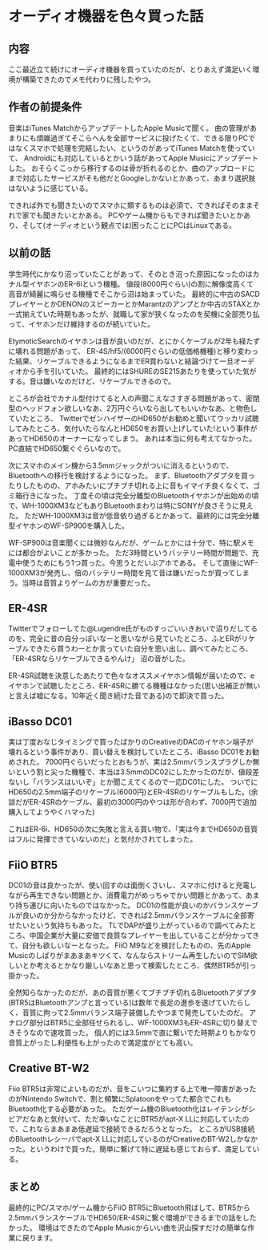 # オーディオ機器を色々買った話
## 内容
ここ最近立て続けにオーディオ機器を買っていたのだが、とりあえず満足いく環境が構築できたのでメモ代わりに残したやつ。

## 作者の前提条件
音楽はiTunes MatchからアップデートしたApple Musicで聞く。
曲の管理があまりにも煩雑過ぎてそこらへんを全部サービスに投げたくて、できる限りPCではなくスマホで処理を完結したい、というのがあってiTunes Matchを使っていて、
Androidにも対応しているとかいう話があってApple Musicにアップデートした。
おそらくこっから移行するのは骨が折れるのとか、曲のアップロードにまで対応したサービスがそも他だとGoogleしかないとかあって、あまり選択肢はないように感じている。

できれば外でも聞きたいのでスマホに類するものは必須で、できればそのままそれで家でも聞きたいとかある。
PCやゲーム機からもできれば聞きたいとかあり、そして(オーディオという観点では)困ったことにPCはLinuxである。

## 以前の話
学生時代にかなり沼っていたことがあって、そのとき沼った原因になったのはカナル型イヤホンのER-6iという機種。
値段(8000円ぐらい)の割に解像度高くて高音が綺麗に鳴らせる機種でそこから沼は始まっていた。
最終的に中古のSACDプレイヤーとかDENONのスピーカーとかMarantzのアンプとか中古のSTAXとか一式揃えていた時期もあったが、就職して家が狭くなったのを契機に全部売り払って、イヤホンだけ維持するのが続いていた。

EtymoticSearchのイヤホンは音が良いのだが、とにかくケーブルが2年も経たずに壊れる問題があって、
ER-4S/hf5/(6000円ぐらいの低価格機種)と移り変わった結果、リケーブルできるようになるまでER買わないと結論づけて一旦オーディオから手を引いていた。
最終的にはSHUREのSE215あたりを使っていた気がする。音は嫌いなのだけど、リケーブルできるので。

ところが会社でカナル型付けてると人の声聞こえなさすぎる問題があって、密閉型のヘッドフォン欲しいなあ、2万円ぐらいなら出してもいいかなあ、と物色していたところ、
TwitterでゼンハイザーのHD650がお勧めと聞いてウッカリ試聴してみたところ、気付いたらなんとHD650をお買い上げしていた!という事件があってHD650のオーナーになってしまう。
あれは本当に何も考えてなかった。PC直結でHD650繋ぐぐらいなので。

次にスマホのメイン機から3.5mmジャックがついに消えるというので、Bluetoothへの移行を検討するようになった。
まず、Bluetoothアダプタを買ったりしたものの、アホみたいにブチブチ切れる上に音もイマイチ良くなくて、ゴミ箱行きになった。
丁度その頃は完全分離型のBluetoothイヤホンが出始めの頃で、WH-1000XM3などもありBluetoothまわりは特にSONYが良さそうに見えた。
ただWH-1000XM3は音が低音依り過ぎるとかあって、最終的には完全分離型イヤホンのWF-SP900を購入した。

WF-SP900は音楽聞くには微妙なんだが、ゲームとかには十分で、特に駅メモには都合がよいことが多かった。
ただ3時間というバッテリー時間が問題で、充電中使うためにもう1つ買った。今思うとだいぶアホである。
そして直後にWF-1000XM3が発売し、倍のバッテリー時間を見て音は嫌いだったが買ってしまう。当時は音質よりゲームの方が重要だった。

## ER-4SR
Twitterでフォローしてた@Lugendre氏がものすっごいいきおいで沼りだしてるのを、完全に昔の自分っぽいなーと思いながら見ていたところ、ふとERがリケーブルできたら買うわーとか言っていた自分を思い出し、調べてみたところ、
「ER-4SRならリケーブルできるやんけ」
沼の音がした。

ER-4SR試聴を決意したあたりで色々なオススメイヤホン情報が届いたので、eイヤホンで試聴したところ、ER-4SRに勝てる機種はなかった(思い出補正が無いと言えば嘘になる。10年近く聞き続けた音である)ので即決で買った。

## iBasso DC01
実は丁度おなじタイミングで買ったばかりのCreativeのDACのイヤホン端子が壊れるという事件があり、買い替えを検討していたところ、iBasso DC01をお勧めされた。
7000円ぐらいだったとおもうが、実は2.5mmバランスプラグしか無いという割と尖った機種で、本当は3.5mmのDC02にしたかったのだが、値段差ないし「バランスはいいぞ」とか聞こえてくるので一応DC01にした。
ついでにHD650の2.5mm端子のリケーブル(6000円)とER-4SRのリケーブルもした。(余談だがER-4SRのケーブル、最初の3000円のやつは形が合わず、7000円で追加購入してようやくハマった)

これはER-6i、HD650の次に失敗と言える買い物で、「実は今までHD650の音質はフルに発揮できていないのだ」と気付かされてしまった。

## FiiO BTR5
DC01の音は良かったが、使い回すのは面倒くさいし、スマホに付けると充電しながら再生できない問題とか、消費電力がめっちゃでかい問題とかあって、あまり持ち運びに向いたものではなかった。
DC01の性能が良いのかバランスケーブルが良いのか分からなかったけど、できれば2.5mmバランスケーブルに全部寄せたいという気持ちもあった。
TLでDAPが盛り上がっているので調べてみたところ、中国企業が大量に安価で良質なプレイヤーを出していることが分かってきて、自分も欲しいなーとなった。
FiiO M9などを検討したものの、先のApple Musicのしばりがまあまあキツくて、なんならストリーム再生したいのでSIM欲しいとか考えるとかなり厳しいなあと思って検索したところ、偶然BTR5が引っ掛かった。

全然知らなかったのだが、あの音質が悪くてブチブチ切れるBluetoothアダプタ(BTR5はBluetoothアンプと言っている)は数年で長足の進歩を遂げていたらしく、音質に拘って2.5mmバランス端子装備したやつまで発売していたのだ。
アナログ部分はBTR5に全部任せられるし、WF-1000XM3もER-4SRに切り替えできそうなので速攻買った。
個人的には3.5mmで直に繋いでた時期よりもかなり音質上がったし利便性も上がったので満足度がとても高い。

## Creative BT-W2
Fiio BTR5は非常によいものだが、音をこいつに集約する上で唯一障害があったのがNintendo Switchで、割と頻繁にSplatoonをやってた都合でこれもBluetooth化する必要があった。
ただゲーム機のBluetooth化はレイテンシがシビアだなあと気付いて、ただ幸いなことにBTR5がapt-X LLに対応していたので、これならまあまあ低遅延で接続できるだろうとなった。
ところがUSB接続のBluetoothレシーバでapt-X LLに対応しているのがCreativeのBT-W2しかなかった。というわけで買った。簡単に繋げて特に遅延も感じておらず、満足している。

## まとめ
最終的にPC/スマホ/ゲーム機からFiiO BTR5にBluetooth飛ばして、BTR5から2.5mmバランスケーブルでHD650/ER-4SRに繋ぐ環境ができるまでの話をしたかった。
環境はできたのでApple Musicからいい曲を沢山探すだけの簡単な作業に戻ります。